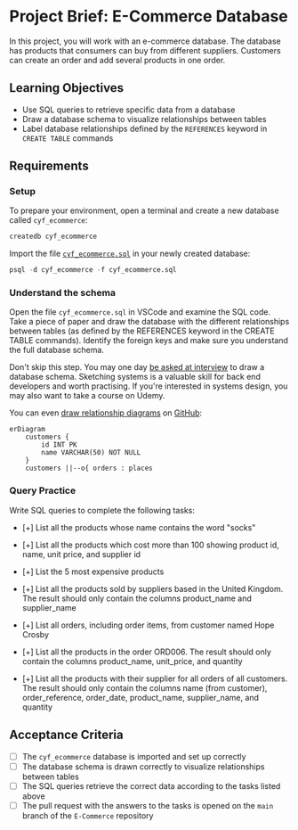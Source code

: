 # Project Brief: E-Commerce Database

In this project, you will work with an e-commerce database. The database has products that consumers can buy from different suppliers. Customers can create an order and add several products in one order.

## Learning Objectives

- Use SQL queries to retrieve specific data from a database
- Draw a database schema to visualize relationships between tables
- Label database relationships defined by the `REFERENCES` keyword in `CREATE TABLE` commands

## Requirements

### Setup

To prepare your environment, open a terminal and create a new database called `cyf_ecommerce`:

```sql
createdb cyf_ecommerce
```

Import the file [`cyf_ecommerce.sql`](./cyf_ecommerce.sql) in your newly created database:

```sql
psql -d cyf_ecommerce -f cyf_ecommerce.sql
```

### Understand the schema

Open the file `cyf_ecommerce.sql` in VSCode and examine the SQL code. Take a piece of paper and draw the database with the different relationships between tables (as defined by the REFERENCES keyword in the CREATE TABLE commands). Identify the foreign keys and make sure you understand the full database schema.

Don't skip this step. You may one day [be asked at interview](https://monzo.com/blog/2022/03/23/demystifying-the-backend-engineering-interview-process) to draw a database schema. Sketching systems is a valuable skill for back end developers and worth practising. If you're interested in systems design, you may also want to take a course on Udemy.

You can even [draw relationship diagrams](https://mermaid.js.org/syntax/entityRelationshipDiagram.html) on [GitHub](https://docs.github.com/en/get-started/writing-on-github/working-with-advanced-formatting/creating-diagrams):

```mermaid
erDiagram
    customers {
        id INT PK
        name VARCHAR(50) NOT NULL
    }
    customers ||--o{ orders : places
```

### Query Practice

Write SQL queries to complete the following tasks:

- [+] List all the products whose name contains the word "socks"
<!-- select * from products where product_name like '%socks%'; -->
- [+] List all the products which cost more than 100 showing product id, name, unit price, and supplier id
<!-- select a.prod_id, p.product_name, a.unit_price, a.supp_id from product_availability a join products p on (a.prod
_id = p.id) where unit_price > 100; -->
- [+] List the 5 most expensive products
<!-- select prod_id, product_name from product_availability join products on (product_availability.prod_id = products
.id) order by unit_price desc limit 5; -->
- [+] List all the products sold by suppliers based in the United Kingdom. The result should only contain the columns product_name and supplier_name
<!-- select product_name, supplier_name from orders join order_items on (orders.id = order_items.order_id) join products on (order_items.product_id = products.id) join suppliers on (order_items.supplier_id = suppliers.id) where country = 'United Kingdom'; -->
- [+] List all orders, including order items, from customer named Hope Crosby
<!-- select orders.id, order_date from orders join order_items on (orders.id = order_items.order_id) join customers o
n (orders.customer_id = customers.id) where name = 'Hope Crosby'; -->
- [+] List all the products in the order ORD006. The result should only contain the columns product_name, unit_price, and quantity
<!-- select product_name, unit_price, quantity from orders join order_items on (orders.id = order_items.order_id) join product_availability on (product_availability.prod_id = order_items.product_id)join products on (product_availability.prod_id = products.id) where orders.order_reference = 'ORD006'; -->
- [+] List all the products with their supplier for all orders of all customers. The result should only contain the columns name (from customer), order_reference, order_date, product_name, supplier_name, and quantity
<!-- select name, order_reference, order_date, product_name, supplier_name, quantity from orders join customers on (orders.customer_id = customers.id) join order_items on (orders.id = order_items.order_id) join products on (order_items.product_id = products.id) join suppliers on (order_items.supplier_id = suppliers.id); -->

## Acceptance Criteria

- [ ] The `cyf_ecommerce` database is imported and set up correctly
- [ ] The database schema is drawn correctly to visualize relationships between tables
- [ ] The SQL queries retrieve the correct data according to the tasks listed above
- [ ] The pull request with the answers to the tasks is opened on the `main` branch of the `E-Commerce` repository
